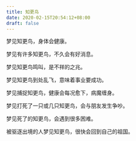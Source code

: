 ```yaml
---
title: 知更鸟
date: 2020-02-15T20:54:12+08:00
draft: false
---
```


梦见知更鸟，身体会健康。<br>


梦见有许多知更鸟，不久会有好消息。<br>


梦见知更鸟鸣叫，是不祥的之兆。<br>


梦见知更鸟到处乱飞，意味着事业要成功。<br>


梦见捕捉知更鸟，健康会每况愈下，病魔缠身。<br>


梦见打死了一只或几只知更鸟，会与朋友发生争吵。<br>


梦见死了的知更鸟，会遇到很多困难。<br>


被驱逐出境的人梦见知更鸟，很快会回到自己的祖国。<br>
